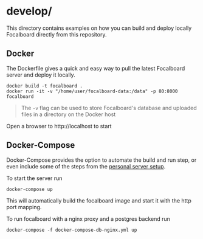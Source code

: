 # develop/
This directory contains examples on how you can build and deploy locally Focalboard directly from this repository.

## Docker
The Dockerfile gives a quick and easy way to pull the latest Focalboard server and deploy it locally.

```
docker build -t focalboard .
docker run -it -v "/home/user/focalboard-data:/data" -p 80:8000 focalboard
```

> The `-v` flag can be used to store Focalboard's database and uploaded files in a directory on the Docker host

Open a browser to http://localhost to start

## Docker-Compose

Docker-Compose provides the option to automate the build and run step, or even include some of the steps from the [personal server setup](https://www.focalboard.com/download/personal-edition/ubuntu/).

To start the server run

```
docker-compose up
```

This will automatically build the focalboard image and start it with the http port mapping.

To run focalboard with a nginx proxy and a postgres backend run

```
docker-compose -f docker-compose-db-nginx.yml up

